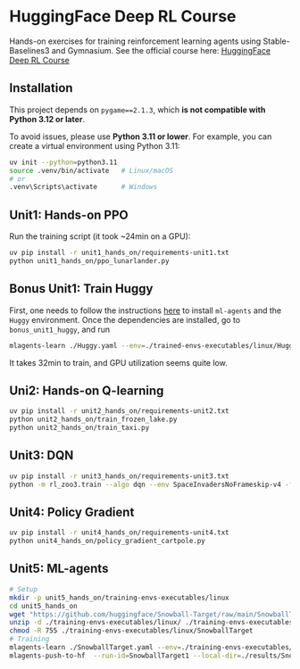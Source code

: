 # HuggingFace Deep RL Course

Hands-on exercises for training reinforcement learning agents using Stable-Baselines3 and Gymnasium. See the official course here: [HuggingFace Deep RL Course](https://huggingface.co/learn/deep-rl-course/en/unit0/introduction)

## Installation

This project depends on `pygame==2.1.3`, which **is not compatible with Python 3.12 or later**.  

To avoid issues, please use **Python 3.11 or lower**. For example, you can create a virtual environment using Python 3.11:

```bash
uv init --python=python3.11
source .venv/bin/activate   # Linux/macOS
# or
.venv\Scripts\activate      # Windows
```

## Unit1: Hands-on PPO
Run the training script (it took ~24min on a GPU):
```bash
uv pip install -r unit1_hands_on/requirements-unit1.txt
python unit1_hands_on/ppo_lunarlander.py
```

## Bonus Unit1: Train Huggy
First, one needs to follow the instructions [here](https://huggingface.co/learn/deep-rl-course/en/unitbonus1/train) to install `ml-agents` and the `Huggy` environment. Once the dependencies are installed, 
go to `bonus_unit1_huggy`, and run
```bash
mlagents-learn ./Huggy.yaml --env=./trained-envs-executables/linux/Huggy/Huggy --run-id="Huggy" --no-graphics
```
It takes 32min to train, and GPU utilization seems quite low.

## Uni2: Hands-on Q-learning
```bash
uv pip install -r unit2_hands_on/requirements-unit2.txt
python unit2_hands_on/train_frozen_lake.py
python unit2_hands_on/train_taxi.py
```

## Unit3: DQN
```bash
uv pip install -r unit3_hands_on/requirements-unit3.txt
python -m rl_zoo3.train --algo dqn --env SpaceInvadersNoFrameskip-v4 -f logs/ -c unit3_hands_on/dqn.yml
```

## Unit4: Policy Gradient
```bash
uv pip install -r unit4_hands_on/requirements-unit4.txt
python unit4_hands_on/policy_gradient_cartpole.py
```

## Unit5: ML-agents
```bash
# Setup
mkdir -p unit5_hands_on/training-envs-executables/linux
cd unit5_hands_on
wget "https://github.com/huggingface/Snowball-Target/raw/main/SnowballTarget.zip" -O ./training-envs-executables/linux/SnowballTarget.zip
unzip -d ./training-envs-executables/linux/ ./training-envs-executables/linux/SnowballTarget.zip
chmod -R 755 ./training-envs-executables/linux/SnowballTarget
# Training
mlagents-learn ./SnowballTarget.yaml --env=./training-envs-executables/linux/SnowballTarget/SnowballTarget --run-id="SnowballTarget1" --no-graphics
mlagents-push-to-hf  --run-id=SnowballTarget1 --local-dir=./results/SnowballTarget1  --repo-id="user05181824/ppo-SnowballTarget" --commit-message="Train a Snowball agent with PPO"
```